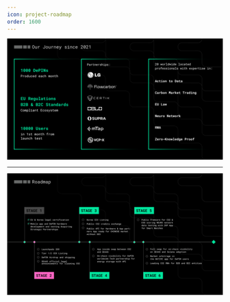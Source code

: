 ```yaml
---
icon: project-roadmap
order: 1600
---
```


![](/src/updated/Page3.jpg)

---

![](/src/updated/Page14.jpg)

